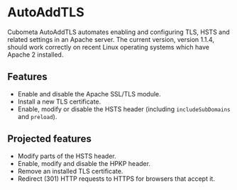 # AutoAddTLS
Cubometa AutoAddTLS automates enabling and configuring TLS, HSTS and related settings in an Apache server.
The current version, version 1.1.4, should work correctly on recent Linux operating systems which have Apache 2 installed.

## Features
* Enable and disable the Apache SSL/TLS module.
* Install a new TLS certificate.
* Enable, modify or disable the HSTS header (including `includeSubDomains` and `preload`).

## Projected features
* Modify parts of the HSTS header.
* Enable, modify and disable the HPKP header.
* Remove an installed TLS certificate.
* Redirect (301) HTTP requests to HTTPS for browsers that accept it.
